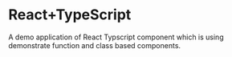 # React+TypeScript

A demo application of React Typscript component which is using demonstrate function and class based components.
